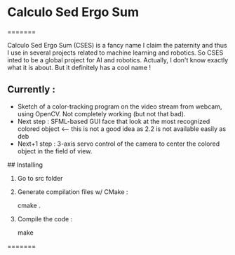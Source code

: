 # Calculo Sed Ergo Sum

=======

Calculo Sed Ergo Sum (CSES) is a fancy name I claim the paternity and thus I use in several projects related to machine learning and robotics.
So CSES inted to be a global project for AI and robotics. Actually, I don't know exactly what it is about. But it definitely has a cool name !


## Currently :
- Sketch of a color-tracking program on the video stream from webcam, using OpenCV. Not completely working (but not that bad).
- Next step : SFML-based GUI face that look at the most recognized colored object <-- this is not a good idea as 2.2 is not available easily as deb
- Next+1 step : 3-axis servo control of the camera to center the colored object in the field of view.

## Installing

1. Go to src folder

2. Generate compilation files w/ CMake :

    cmake .

3. Compile the code :

    make

=======
